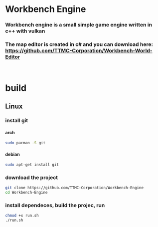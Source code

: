 # Workbench Engine

### Workbench engine is a small simple game engine written in c++ with vulkan

### The map editor is created in c# and you can download here: <https://github.com/TTMC-Corporation/Workbench-World-Editor>

<br>

# build


## Linux

### install git

#### arch

``` bash
sudo pacman -S git
```

#### debian

``` bash
sudo apt-get install git
```

### download the project

``` bash
git clone https://github.com/TTMC-Corporation/Workbench-Engine
cd Workbench-Engine
```

### install dependeces, build the projec, run

``` bash
chmod +x run.sh
./run.sh
```